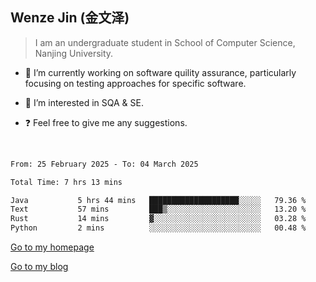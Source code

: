 ## Wenze Jin (金文泽)

> I am an undergraduate student in School of Computer Science, Nanjing University.

- 🔭 I’m currently working on software quility assurance, particularly focusing on testing approaches for specific software.
  
- 🌱 I’m interested in SQA & SE.
  
- ❓ Feel free to give me any suggestions.  

<br>  

<!--START_SECTION:waka-->

```txt
From: 25 February 2025 - To: 04 March 2025

Total Time: 7 hrs 13 mins

Java           5 hrs 44 mins   ████████████████████░░░░░   79.36 %
Text           57 mins         ███▒░░░░░░░░░░░░░░░░░░░░░   13.20 %
Rust           14 mins         ▓░░░░░░░░░░░░░░░░░░░░░░░░   03.28 %
Python         2 mins          ░░░░░░░░░░░░░░░░░░░░░░░░░   00.48 %
```

<!--END_SECTION:waka-->

[Go to my homepage](https://wenzejin.github.io)

[Go to my blog](https://wenzejin.notion.site/Wenze-Jin-s-Blog-1635e9fa7b6d80b3adcedfacc74aa717?pvs=4)
